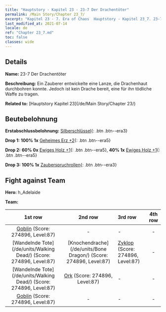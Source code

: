 ```yaml
---
title: "Hauptstory - Kapitel 23 - 23-7 Der Drachentöter"
permalink: /Main Story/Chapter 23_7/
excerpt: "Kapitel 23 - 7. Era of Chaos  Hauptstory - Kapitel 23_7. 23-7 Der Drachentöter"
last_modified_at: 2021-07-14
locale: de
ref: "Chapter 23_7.md"
toc: false
classes: wide
---
```


## Details

 **Name:** 23-7 Der Drachentöter

 **Beschreibung:** Ein Zauberer entwickelte eine Lanze, die Drachenhaut durchbohren konnte. Jedoch ist kein Drache bereit, eine für ihn tödliche Waffe zu tragen.

 **Related to:** [Hauptstory Kapitel 23](/de/Main Story/Chapter 23/)

## Beutebelohnung

 **Erstabschlussbelohnung:** [Silberschlüssel](/ItemsDE/con_693/){: .btn .btn--era3}

 **Drop 1:** **100% 1x** [Geheimes Erz +2](/ItemsDE/mat_75/){: .btn .btn--era5}

 **Drop 2:** **60% 0x** [Ewiges Holz +1](/ItemsDE/mat_69/){: .btn .btn--era5}, **40% 1x** [Ewiges Holz +1](/ItemsDE/mat_69/){: .btn .btn--era5}

 **Drop 3:** **100% 1x** [Zauberspruchrollen](/ItemsDE/con_694/){: .btn .btn--era3}


## Fight against Team
 **Hero:** h_Adelaide

 **Team:**


  | 1st row | 2nd row | 3rd row | 4th row |
  |:----:|:----:|:----|:----:|
  | [Goblin](/de/units/Goblin/) (Score: 274896, Level:87)  | - | - | - |
  | [Wandelnde Tote](/de/units/Walking Dead/) (Score: 274896, Level:87)  | [Knochendrache](/de/units/Bone Dragon/) (Score: 274896, Level:87)  | [Zyklop](/de/units/Cyclops/) (Score: 274896, Level:87)  | - |
  | [Wandelnde Tote](/de/units/Walking Dead/) (Score: 274896, Level:87)  | [Ork](/de/units/Orc/) (Score: 274896, Level:87)  | - | - |
  | [Goblin](/de/units/Goblin/) (Score: 274896, Level:87)  | - | - | - |


